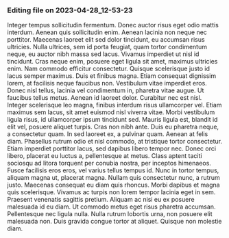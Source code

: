 

### Editing file on 2023-04-28_12-53-23

Integer tempus sollicitudin fermentum. Donec auctor risus eget odio mattis interdum. Aenean quis sollicitudin enim. Aenean lacinia non neque nec porttitor. Maecenas laoreet elit sed dolor tincidunt, eu accumsan risus ultricies. Nulla ultrices, sem id porta feugiat, quam tortor condimentum neque, eu auctor nibh massa sed lacus. Vivamus imperdiet ut nisl id tincidunt. Cras neque enim, posuere eget ligula sit amet, maximus ultricies enim. Nam commodo efficitur consectetur. Quisque scelerisque justo id lacus semper maximus. Duis et finibus magna. Etiam consequat dignissim lorem, at facilisis neque faucibus non. Vestibulum vitae imperdiet eros. Donec nisl tellus, lacinia vel condimentum in, pharetra vitae augue. Ut faucibus tellus metus. Aenean id laoreet dolor.
Curabitur nec est nisl. Integer scelerisque leo magna, finibus interdum risus ullamcorper vel. Etiam maximus sem lacus, sit amet euismod nisl viverra vitae. Morbi vestibulum ligula risus, id ullamcorper ipsum tincidunt sed. Mauris ligula est, blandit id elit vel, posuere aliquet turpis. Cras non nibh ante. Duis eu pharetra neque, a consectetur quam. In sed laoreet ex, a pulvinar quam. Aenean at felis diam. Phasellus rutrum odio et nisl commodo, at tristique tortor consectetur. Etiam imperdiet porttitor lacus, sed dapibus libero tempor nec. Donec orci libero, placerat eu luctus a, pellentesque at metus. Class aptent taciti sociosqu ad litora torquent per conubia nostra, per inceptos himenaeos. Fusce facilisis eros eros, vel varius tellus tempus id. Nunc in tortor tempus, aliquam magna ut, placerat magna.
Nullam quis consectetur nunc, a rutrum justo. Maecenas consequat eu diam quis rhoncus. Morbi dapibus et magna quis scelerisque. Vivamus ac turpis non lorem tempor lacinia eget in sem. Praesent venenatis sagittis pretium. Aliquam ac nisi eu ex posuere malesuada id eu diam. Ut commodo metus eget risus pharetra accumsan. Pellentesque nec ligula nulla. Nulla rutrum lobortis urna, non posuere elit malesuada non. Duis gravida congue tortor at aliquet. Quisque non molestie diam.


